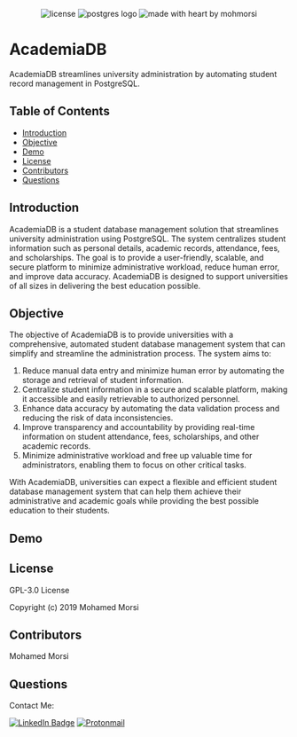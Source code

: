 <div align="center">

![license](https://img.shields.io/github/license/mohmorsi/Space-Byte?style=flat-square)
![postgres logo](https://img.shields.io/badge/Postgres-3D6388?style=flat-square&logo=postgresql&logoColor=white)
![made with heart by mohmorsi](https://img.shields.io/badge/made%20with%20%E2%9D%A4%EF%B8%8F%20by-mohmorsi-red?style=flat-square)
</div>

# AcademiaDB
AcademiaDB streamlines university administration by automating student record management in PostgreSQL.


## Table of Contents
* [Introduction](#introduction) 
* [Objective](#objective)
* [Demo](#demo)
* [License](#license)
* [Contributors](#contributors)
* [Questions](#questions)


## Introduction
AcademiaDB is a student database management solution that streamlines university administration using PostgreSQL. The system centralizes student information such as personal details, academic records, attendance, fees, and scholarships. The goal is to provide a user-friendly, scalable, and secure platform to minimize administrative workload, reduce human error, and improve data accuracy. AcademiaDB is designed to support universities of all sizes in delivering the best education possible.

## Objective
The objective of AcademiaDB is to provide universities with a comprehensive, automated student database management system that can simplify and streamline the administration process. The system aims to:

1. Reduce manual data entry and minimize human error by automating the storage and retrieval of student information.
2. Centralize student information in a secure and scalable platform, making it accessible and easily retrievable to authorized personnel.
3. Enhance data accuracy by automating the data validation process and reducing the risk of data inconsistencies.
4. Improve transparency and accountability by providing real-time information on student attendance, fees, scholarships, and other academic records.
5. Minimize administrative workload and free up valuable time for administrators, enabling them to focus on other critical tasks.

With AcademiaDB, universities can expect a flexible and efficient student database management system that can help them achieve their administrative and academic goals while providing the best possible education to their students.

## Demo


## License
GPL-3.0 License

Copyright (c) 2019 Mohamed Morsi
## Contributors
Mohamed Morsi

## Questions
Contact Me:

[![LinkedIn Badge](https://img.shields.io/badge/LinkedIn-0077B5?style=for-the-badge&logo=linkedin&logoColor=white)](https://www.linkedin.com/in/mohamedammorsi)
[![Protonmail](https://img.shields.io/badge/ProtonMail-8B89CC?style=for-the-badge&logo=protonmail&logoColor=white)](mailto:adudefromearth@protonmail.com)

